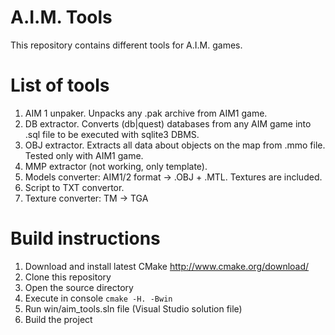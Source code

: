 # A.I.M. Tools
This repository contains different tools for A.I.M. games.

# List of tools
1. AIM 1 unpaker. Unpacks any .pak archive from AIM1 game.
2. DB extractor. Converts (db|quest) databases from any AIM game into .sql file to be executed with sqlite3 DBMS.
3. OBJ extractor. Extracts all data about objects on the map from .mmo file. Tested only with AIM1 game.
4. MMP extractor (not working, only template).
5. Models converter: AIM1/2 format -> .OBJ + .MTL. Textures are included.
6. Script to TXT convertor.
7. Texture converter: TM -> TGA

# Build instructions
1. Download and install latest CMake http://www.cmake.org/download/
2. Clone this repository
3. Open the source directory
4. Execute in console `cmake -H. -Bwin`
5. Run win/aim_tools.sln file (Visual Studio solution file)
6. Build the project
